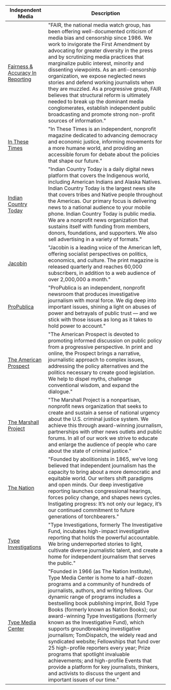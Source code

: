 | Independent Media | Description |
| --- | --- | 
| [Fairness & Accuracy In Reporting](https://fair.org/) | "FAIR, the national media watch group, has been offering well-documented criticism of media bias and censorship since 1986. We work to invigorate the First Amendment by advocating for greater diversity in the press and by scrutinizing media practices that marginalize public interest, minority and dissenting viewpoints. As an anti-censorship organization, we expose neglected news stories and defend working journalists when they are muzzled. As a progressive group, FAIR believes that structural reform is ultimately needed to break up the dominant media conglomerates, establish independent public broadcasting and promote strong non-profit sources of information."|
|[In These Times](http://inthesetimes.com/) | "In These Times is an independent, nonprofit magazine dedicated to advancing democracy and economic justice, informing movements for a more humane world, and providing an accessible forum for debate about the policies that shape our future." |
| [Indian Country Today](https://indiancountrytoday.com/) | "Indian Country Today is a daily digital news platform that covers the Indigenous world, including American Indians and Alaska Natives. Indian Country Today is the largest news site that covers tribes and Native people throughout the Americas. Our primary focus is delivering news to a national audience to your mobile phone. Indian Country Today is public media. We are a nonprofit news organization that sustains itself with funding from members, donors, foundations, and supporters. We also sell advertising in a variety of formats."|
| [Jacobin](https://jacobinmag.com/) |"Jacobin is a leading voice of the American left, offering socialist perspectives on politics, economics, and culture. The print magazine is released quarterly and reaches 60,000 subscribers, in addition to a web audience of over 2,000,000 a month."|
| [ProPublica](https://www.propublica.org/) | "ProPublica is an independent, nonprofit newsroom that produces investigative journalism with moral force. We dig deep into important issues, shining a light on abuses of power and betrayals of public trust — and we stick with those issues as long as it takes to hold power to account." |
| [The American Prospect](https://prospect.org/) |"The American Prospect is devoted to promoting informed discussion on public policy from a progressive perspective. In print and online, the Prospect brings a narrative, journalistic approach to complex issues, addressing the policy alternatives and the politics necessary to create good legislation. We help to dispel myths, challenge conventional wisdom, and expand the dialogue." |
| [The Marshall Project](https://www.themarshallproject.org/) | "The Marshall Project is a nonpartisan, nonprofit news organization that seeks to create and sustain a sense of national urgency about the U.S. criminal justice system. We achieve this through award-winning journalism, partnerships with other news outlets and public forums. In all of our work we strive to educate and enlarge the audience of people who care about the state of criminal justice." |
| [The Nation](https://www.thenation.com/) | "Founded by abolitionists in 1865, we’ve long believed that independent journalism has the capacity to bring about a more democratic and equitable world. Our writers shift paradigms and open minds. Our deep investigative reporting launches congressional hearings, forces policy change, and shapes news cycles. Instigating progress: It’s not only our legacy, it’s our continued commitment to future generations of torchbearers." |
| [Type Investigations](https://www.typeinvestigations.org/) | "Type Investigations, formerly The Investigative Fund, incubates high-impact investigative reporting that holds the powerful accountable. We bring underreported stories to light, cultivate diverse journalistic talent, and create a home for independent journalism that serves the public."|
| [Type Media Center](https://typemediacenter.org/) |"Founded in 1966 (as The Nation Institute), Type Media Center is home to a half-dozen programs and a community of hundreds of journalists, authors, and writing fellows. Our dynamic range of programs includes a bestselling book publishing imprint, Bold Type Books (formerly known as Nation Books); our award-winning Type Investigations (formerly known as the Investigative Fund), which supports groundbreaking investigative journalism; TomDispatch, the widely read and syndicated website; Fellowships that fund over 25 high-profile reporters every year; Prize programs that spotlight invaluable achievements; and high-profile Events that provide a platform for key journalists, thinkers, and activists to discuss the urgent and important issues of our time."|
